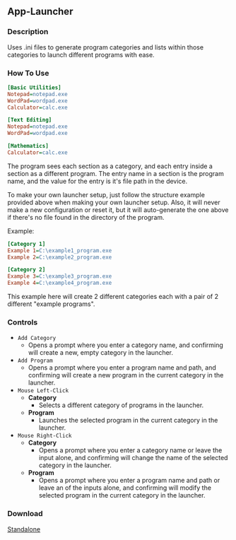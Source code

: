 ## App-Launcher
### Description
Uses .ini files to generate program categories and lists within those categories to launch different programs with ease.

### How To Use
```ini
[Basic Utilities]
Notepad=notepad.exe
WordPad=wordpad.exe
Calculator=calc.exe

[Text Editing]
Notepad=notepad.exe
WordPad=wordpad.exe

[Mathematics]
Calculator=calc.exe
```

The program sees each section as a category, and each entry inside a section as a different program.
The entry name in a section is the program name, and the value for the entry is it's file path in the device.

To make your own launcher setup, just follow the structure example provided above when making your own launcher setup.
Also, it will never make a new configuration or reset it, but it will auto-generate the one above if there's no file found in the directory of the program.

Example:
```ini
[Category 1]
Example 1=C:\example1_program.exe
Example 2=C:\example2_program.exe

[Category 2]
Example 3=C:\example3_program.exe
Example 4=C:\example4_program.exe
```

This example here will create 2 different categories each with a pair of 2 different "example programs".

### Controls
  - `Add Category`
    - Opens a prompt where you enter a category name, and confirming will create a new, empty category in the launcher.
  - `Add Program`
    - Opens a prompt where you enter a program name and path, and confirming will create a new program in the current category in the launcher.
  - `Mouse Left-Click`
    - **Category**
      - Selects a different category of programs in the launcher.
    - **Program**
      - Launches the selected program in the current category in the launcher.
  - `Mouse Right-Click`
    - **Category**
      - Opens a prompt where you enter a category name or leave the input alone, and confirming will change the name of the selected category in the launcher.
    - **Program**
      - Opens a prompt where you enter a program name and path or leave an of the inputs alone, and confirming will modify the selected program in the current category in the launcher.

### Download
[Standalone](https://github.com/Lexz-08/App-Launcher/releases/download/1.0/Standalone.zip)
